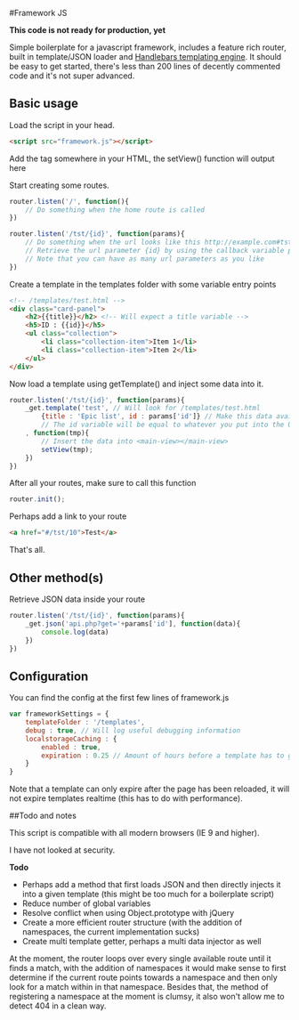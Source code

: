 #Framework JS

**This code is not ready for production, yet**

Simple boilerplate for a javascript framework, includes a feature rich router, built in template/JSON loader and [Handlebars templating engine](http://handlebarsjs.com/).
It should be easy to get started, there's less than 200 lines of decently commented code and it's not super advanced.


## Basic usage

Load the script in your head.

```html
<script src="framework.js"></script>
```

Add the <main-view></main-view> tag somewhere in your HTML, the setView() function will output here

Start creating some routes.

```javascript
router.listen('/', function(){
	// Do something when the home route is called
})

router.listen('/tst/{id}', function(params){
	// Do something when the url looks like this http://example.com#tst/10
	// Retrieve the url parameter {id} by using the callback variable params['id']
	// Note that you can have as many url parameters as you like
})
```

Create a template in the templates folder with some variable entry points

```html
<!-- /templates/test.html -->
<div class="card-panel">
	<h2>{{title}}</h2> <!-- Will expect a title variable -->
	<h5>ID : {{id}}</h5>
	<ul class="collection">
		<li class="collection-item">Item 1</li>
		<li class="collection-item">Item 2</li>
	</ul>
</div>
```

Now load a template using getTemplate() and inject some data into it.

```javascript
router.listen('/tst/{id}', function(params){
	_get.template('test', // Will look for /templates/test.html
		{title : 'Epic list', id : params['id']} // Make this data available in the template
		// The id variable will be equal to whatever you put into the URL (e.g. tst/10 will send 10)
	, function(tmp){
		// Insert the data into <main-view></main-view>
		setView(tmp);
	})
})
```

After all your routes, make sure to call this function

```javascript
router.init();
```

Perhaps add a link to your route
```html
<a href="#/tst/10">Test</a>
```

That's all.


## Other method(s)

Retrieve JSON data inside your route

```javascript
router.listen('/tst/{id}', function(params){
	_get.json('api.php?get='+params['id'], function(data){
		console.log(data)
	})
})
```

## Configuration

You can find the config at the first few lines of framework.js

```javascript
var frameworkSettings = {
	templateFolder : '/templates',
	debug : true, // Will log useful debugging information
	localstorageCaching : {
		enabled : true,
		expiration : 0.25 // Amount of hours before a template has to get reloaded (in this case, 15 minutes)
	}
}

```
Note that a template can only expire after the page has been reloaded, it will not expire templates realtime (this has to do with performance).


##Todo and notes

This script is compatible with all modern browsers (IE 9 and higher).

I have not looked at security.

**Todo**

- Perhaps add a method that first loads JSON and then directly injects it into a given template (this might be too much for a boilerplate script)
- Reduce number of global variables
- Resolve conflict when using Object.prototype with jQuery
- Create a more efficient router structure (with the addition of namespaces, the current implementation sucks)
- Create multi template getter, perhaps a multi data injector as well

At the moment, the router loops over every single available route until it finds a match, with the addition of namespaces it would make sense to first
determine if the current route points towards a namespace and then only look for a match within in that namespace.
Besides that, the method of registering a namespace at the moment is clumsy, it also won't allow me to detect 404 in a clean way.
